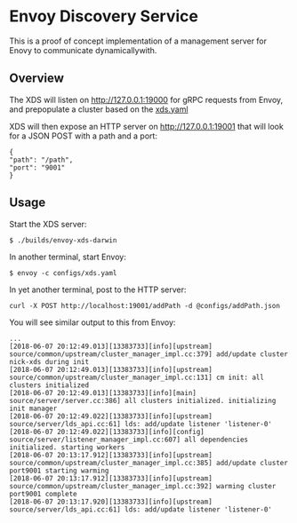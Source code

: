 # Envoy Discovery Service

This is a proof of concept implementation of a management server for Enovy to communicate dynamicallywith.

## Overview

The XDS will listen on http://127.0.0.1:19000 for gRPC requests from Envoy, and prepopulate a cluster based on the [xds.yaml](configs/xds.yaml)

XDS will then expose an HTTP server on http://127.0.0.1:19001 that will look for a JSON POST with a path and a port:

```
{
"path": "/path",
"port": "9001"
}
```
## Usage

Start the XDS server:

```
$ ./builds/envoy-xds-darwin
```

In another terminal, start Envoy:

```
$ envoy -c configs/xds.yaml
```

In yet another terminal, post to the HTTP server:

```
curl -X POST http://localhost:19001/addPath -d @configs/addPath.json
```

You will see similar output to this from Envoy:

```
...
[2018-06-07 20:12:49.013][13383733][info][upstream] source/common/upstream/cluster_manager_impl.cc:379] add/update cluster nick-xds during init
[2018-06-07 20:12:49.013][13383733][info][upstream] source/common/upstream/cluster_manager_impl.cc:131] cm init: all clusters initialized
[2018-06-07 20:12:49.013][13383733][info][main] source/server/server.cc:386] all clusters initialized. initializing init manager
[2018-06-07 20:12:49.022][13383733][info][upstream] source/server/lds_api.cc:61] lds: add/update listener 'listener-0'
[2018-06-07 20:12:49.022][13383733][info][config] source/server/listener_manager_impl.cc:607] all dependencies initialized. starting workers
[2018-06-07 20:13:17.912][13383733][info][upstream] source/common/upstream/cluster_manager_impl.cc:385] add/update cluster port9001 starting warming
[2018-06-07 20:13:17.912][13383733][info][upstream] source/common/upstream/cluster_manager_impl.cc:392] warming cluster port9001 complete
[2018-06-07 20:13:17.920][13383733][info][upstream] source/server/lds_api.cc:61] lds: add/update listener 'listener-0'
```